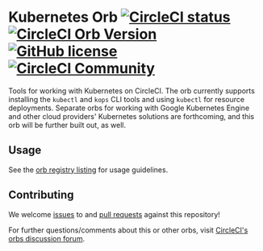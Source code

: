 # Kubernetes Orb [![CircleCI status](https://circleci.com/gh/CircleCI-Public/kubernetes-orb.svg "CircleCI status")](https://circleci.com/gh/CircleCI-Public/kubernetes-orb) [![CircleCI Orb Version](https://img.shields.io/badge/endpoint.svg?url=https://badges.circleci.io/orb/circleci/kubernetes)](https://circleci.com/orbs/registry/orb/circleci/kubernetes) [![GitHub license](https://img.shields.io/badge/license-MIT-blue.svg)](https://raw.githubusercontent.com/circleci-public/kubernetes-orb/master/LICENSE) [![CircleCI Community](https://img.shields.io/badge/community-CircleCI%20Discuss-343434.svg)](https://discuss.circleci.com/c/ecosystem/orbs)

Tools for working with Kubernetes on CircleCI. The orb currently supports installing the `kubectl` and `kops` CLI tools and using `kubectl` for resource deployments. Separate orbs for working with Google Kubernetes Engine and other cloud providers' Kubernetes solutions are forthcoming, and this orb will be further built out, as well.

## Usage

See the [orb registry listing](http://circleci.com/orbs/registry/orb/circleci/kubernetes) for usage guidelines.

## Contributing

We welcome [issues](https://github.com/CircleCI-Public/kubernetes-orb/issues) to and [pull requests](https://github.com/CircleCI-Public/kubernetes-orb/pulls) against this repository!

For further questions/comments about this or other orbs, visit [CircleCI's orbs discussion forum](https://discuss.circleci.com/c/orbs).
